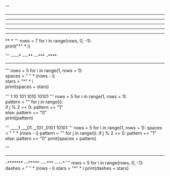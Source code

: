 '''
*******
******
*****
****
***
**
*
'''
rows = 7
for i in range(rows, 0, -1):  
    print("*" * i)  


'''
----*
---**
--***
-****
*****
'''
rows = 5
for i in range(1, rows + 1):  
    spaces = " " * (rows - i)  
    stars = "*" * i  
    print(spaces + stars)  


'''
1
10
101
1010
10101
'''
rows = 5
for i in range(1, rows + 1):  
    pattern = ""
    for j in range(i):  
        if j % 2 == 0:
            pattern += "1"  
        else:
            pattern += "0"  
    print(pattern)  


'''
____1
___01
__101
_0101
10101
'''
rows = 5
for i in range(1, rows + 1):
    spaces = " " * (rows - i)
    pattern = ""
    for j in range(i):
        if j % 2 == 0:
            pattern += "1"
        else:
            pattern += "0"
    print(spaces + pattern)


'''
*********
-*******
--*****
---***
----*
'''
rows = 5
for i in range(rows, 0, -1):  
    dashes = " " * (rows - i)
    stars = "*" * i
    print(dashes + stars)

